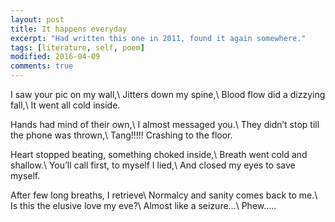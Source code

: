 ```yaml
---
layout: post
title: It happens everyday
excerpt: "Had written this one in 2011, found it again somewhere."
tags: [literature, self, poem]
modified: 2016-04-09
comments: true
---
```

I saw your pic on my wall,\\
Jitters down my spine,\\
Blood flow did a dizzying fall,\\
It went all cold inside.
 
Hands had mind of their own,\\
I almost messaged you.\\
They didn’t stop till the phone was thrown,\\
Tang!!!!!  Crashing to the floor.
 
Heart stopped beating, something choked inside,\\
Breath went cold and shallow.\\
You’ll call first, to myself I lied,\\
And closed my eyes to save myself.
 
After few long breaths, I retrieve\\
Normalcy and sanity comes back to me.\\
Is this the elusive love my eve?\\
Almost like a seizure…\\
Phew.....